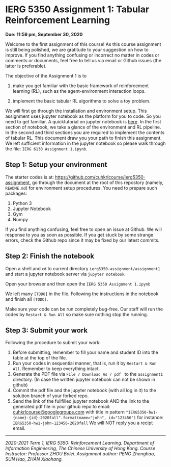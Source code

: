 # IERG 5350 Assignment 1: Tabular Reinforcement Learning



**Due: 11:59 pm, September 30, 2020**



Welcome to the first assignment of this course! As this course assignment is still being polished, we are gratitude to your suggestion on how to improve. If you find anything confusing or incorrect no matter in codes or comments or documents, feel free to tell us via email or Github issues (the latter is preferable).

The objective of the Assignment 1 is to 

1. make you get familiar with the basic framework of reinforcement learning (RL), such as the agent-environment interaction loops. 

2. implement the basic tabular RL algorithms to solve a toy problem.

We will first go through the installation and environment setup. This assignment uses jupyter notebook as the platform for you to code. So you need to get familiar. A quicktutorial on jupyter notebook is [here](https://www.dataquest.io/blog/jupyter-notebook-tutorial/). In the first section of notebook, we take a glance of the environment and RL pipeline. In the second and third sections you are required to implement the contents of tabular RL. This document draw you your path to finish this assignment. We left sufficient information in the jupyter notebook so please walk through the file: `IERG 6130 Assignment 1.ipynb`.



## Step 1: Setup your environment

The starter codes is at: https://github.com/cuhkrlcourse/ierg5350-assignment, go through the document at the root of this repostory (namely, `README.md`) for environment setup procedures. You need to prepare such packages:

1. Python 3
2. Jupyter Notebook
3. Gym
4. Numpy

If you find anything confusing, feel free to open an issue at Github. We will response to you as soon as possible. If you get stuck by some strange errors, check the Github repo since it may be fixed by our latest commits.



## Step 2: Finish the notebook

Open a shell and `cd` to current directory `ierg5350-assignment/assignment1` and start a jupyter notebook server via `jupyter notebook`.

Open your browser and then open the `IERG 5350 Assignment 1.ipynb`

We left many `[TODO]` in the file. Following the instructions in the notebook and finish all `[TODO]`. 

Make sure your code can be run completely bug-free. Our staff will run the codes by `Restart & Run All` so make sure nothing stop the running.



## Step 3: Submit your work

Following the procedure to submit your work:

1. Before submitting, remember to fill your name and student ID into the table at the top of the file.
2. Run your codes in sequential manner, that is, run it by `Restart & Run All`. Remember to keep everything intact.
3. Generate the PDF file via `File / Download As / pdf ` to the `assignment1` directory. (In case the written jupyter notebook can not be shown in github)
4. Commit the pdf file and the jupyter notebook (with all log in it) to the solution branch of your forked repo.
5. Send the link of the fullfilled jupyter notebook AND the link to the generated pdf file in your github repo to email: cuhkrlcourse@googlegroups.com with title in pattern `"IERG5350-hw1-{name}-{id}-2020fall".format(name="john", id="123456")` for instance: `IERG5350-hw1-john-123456-2020fall` We will NOT reply you a recipt email.



------

*2020-2021 Term 1, IERG 5350: Reinforcement Learning. Department of Information Engineering, The Chinese University of Hong Kong. Course Instructor: Professor ZHOU Bolei. Assignment author: PENG Zhenghao, SUN Hao, ZHAN Xiaohang.*